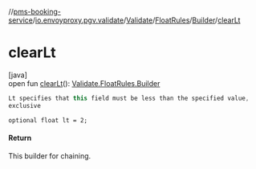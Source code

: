 //[pms-booking-service](../../../../../index.md)/[io.envoyproxy.pgv.validate](../../../index.md)/[Validate](../../index.md)/[FloatRules](../index.md)/[Builder](index.md)/[clearLt](clear-lt.md)

# clearLt

[java]\
open fun [clearLt](clear-lt.md)(): [Validate.FloatRules.Builder](index.md)

```kotlin
Lt specifies that this field must be less than the specified value,
exclusive

```
`optional float lt = 2;`

#### Return

This builder for chaining.